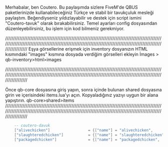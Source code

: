 Merhabalar, ben Coutero. Bu paylaşımda sizlere FiveM'de QBUS paketlerinizde kullanabileceğiniz Türkçe ve stabil bir tavukçuluk mesleği paylaştım. Beğendiyseniz yıldızlayabilir ve destek için script ismini "Coutero-tavuk" olarak bırakabilirsiniz. Temel ayarları config dosyasından düzenleyebilirsiniz, bu işlem için kod bilmeniz gerekmiyor.


////////////////////////////////////////////////////////////////////////////////////////////////////////////////////////////////////////////////////////////////////////////////////////////////////////////////////
Eşya görsellerine erişmek için inventory dosyanızın HTML kısmındaki "images" kısmına dosyada verdiğim görselleri ekleyin 
İmages > qb-inventory>html>images 

////////////////////////////////////////////////////////////////////////////////////////////////////////////////////////////////////////////////////////////////////////////////////////////////////////////////////

Önce qb-core dosyasına giriş yapın, sonra içinde bulunan shared dosyasına girin ve içerisindeki items.lua'yı açın. Kopyaladığınız yazıyı uygun bir alana yapıştırın.
qb-core>shared>items
////////////////////////////////////////////////////////////////////////////////////////////////////////////////////////////////////////////////////////////////////////////////////////////////////////////////////
```lua
	-- coutero-davuk
	["alivechicken"] 		 		 = {["name"] = "alivechicken", 					["label"] = "Tavuk", 			["weight"] = 5000, 		["type"] = "item", 		["image"] = "alivechicken.png", 				["unique"] = false, 	["useable"] = false, 	["shouldClose"] = false,   ["combinable"] = nil,   ["description"] = "Kafesten yeni yakalanmış ve biraz hırpalanmış görünüyor."},
	["slaughteredchicken"] 		     = {["name"] = "slaughteredchicken", 			["label"] = "Parçalanmış Tavuk", 	    ["weight"] = 5000, 		["type"] = "item", 		["image"] = "slaughteredchicken.png", 			["unique"] = false, 	["useable"] = false, 	["shouldClose"] = false,   ["combinable"] = nil,   ["description"] = "Bunu kesen kasap işinde usta gibi duruyor."},
	["packagedchicken"] 		 	 = {["name"] = "packagedchicken", 				["label"] = "Paketlenmiş Tavuk", 	["weight"] = 5000, 		["type"] = "item", 		["image"] = "packagedchicken.png", 				["unique"] = false, 	["useable"] = false, 	["shouldClose"] = false,   ["combinable"] = nil,   ["description"] = "Ambalajlama ve paketleme mükemmel, satışa hazır."},
